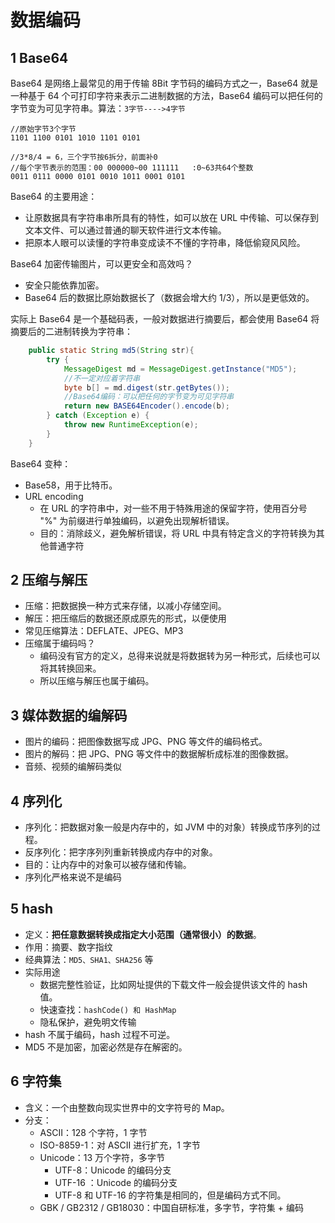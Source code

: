 # 数据编码

## 1 Base64

Base64 是网络上最常见的用于传输 8Bit 字节码的编码方式之一，Base64 就是一种基于 64 个可打印字符来表示二进制数据的方法，Base64 编码可以把任何的字节变为可见字符串。算法：`3字节---->4字节`

```log
//原始字节3个字节
1101 1100 0101 1010 1101 0101

//3*8/4 = 6，三个字节按6拆分，前面补0
//每个字节表示的范围：00 000000~00 111111   :0~63共64个整数
0011 0111 0000 0101 0010 1011 0001 0101
```

Base64 的主要用途：

- 让原数据具有字符串串所具有的特性，如可以放在 URL 中传输、可以保存到⽂本⽂件、可以通过普通的聊天软件进行⽂本传输。
- 把原本人眼可以读懂的字符串变成读不不懂的字符串，降低偷窥⻛风险。

Base64 加密传输图片，可以更安全和高效吗？

- 安全只能依靠加密。
- Base64 后的数据比原始数据长了（数据会增大约 1/3），所以是更低效的。

实际上 Base64 是一个基础码表，一般对数据进行摘要后，都会使用 Base64 将摘要后的二进制转换为字符串：

```java
    public static String md5(String str){
        try {
            MessageDigest md = MessageDigest.getInstance("MD5");
            //不一定对应着字符串
            byte b[] = md.digest(str.getBytes());
            //Base64编码：可以把任何的字节变为可见字符串
            return new BASE64Encoder().encode(b);
        } catch (Exception e) {
            throw new RuntimeException(e);
        }
    }
```

Base64 变种：

- Base58，用于比特币。
- URL encoding
  - 在 URL 的字符串中，对一些不用于特殊用途的保留字符，使⽤百分号 "%" 为前缀进行单独编码，以避免出现解析错误。
  - 目的：消除歧义，避免解析错误，将 URL 中具有特定含义的字符转换为其他普通字符

## 2 压缩与解压

- 压缩：把数据换一种⽅式来存储，以减小存储空间。
- 解压：把压缩后的数据还原成原先的形式，以便使用
- 常见压缩算法：DEFLATE、JPEG、MP3
- 压缩属于编码吗？
  - 编码没有官方的定义，总得来说就是将数据转为另一种形式，后续也可以将其转换回来。
  - 所以压缩与解压也属于编码。

## 3 媒体数据的编解码

- 图片的编码：把图像数据写成 JPG、PNG 等文件的编码格式。
- 图片的解码：把 JPG、PNG 等文件中的数据解析成标准的图像数据。
- 音频、视频的编解码类似

## 4 序列化

- 序列化：把数据对象一般是内存中的，如 JVM 中的对象）转换成节序列的过程。
- 反序列化：把字序列列重新转换成内存中的对象。
- 目的：让内存中的对象可以被存储和传输。
- 序列化严格来说不是编码

## 5 hash

- 定义：**把任意数据转换成指定大小范围（通常很小）的数据**。
- 作⽤：摘要、数字指纹
- 经典算法：`MD5、SHA1、SHA256` 等
- 实际⽤途
  - 数据完整性验证，比如网址提供的下载文件一般会提供该文件的 hash 值。
  - 快速查找：`hashCode() 和 HashMap`
  - 隐私保护，避免明文传输
- hash 不属于编码，hash 过程不可逆。
- MD5 不是加密，加密必然是存在解密的。

## 6 字符集

- 含义：⼀个由整数向现实世界中的⽂字符号的 Map。
- 分⽀：
  - ASCII：128 个字符，1 字节
  - ISO-8859-1：对 ASCII 进行扩充，1 字节
  - Unicode：13 万个字符，多字节
    - UTF-8：Unicode 的编码分支
    - UTF-16 ：Unicode 的编码分⽀
    - UTF-8 和 UTF-16 的字符集是相同的，但是编码方式不同。
  - GBK / GB2312 / GB18030：中国⾃研标准，多字节，字符集 + 编码
